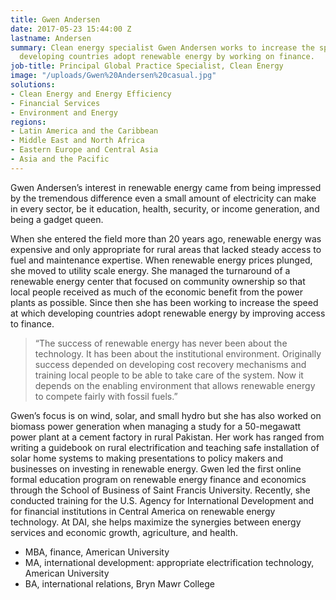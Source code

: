 ```yaml
---
title: Gwen Andersen
date: 2017-05-23 15:44:00 Z
lastname: Andersen
summary: Clean energy specialist Gwen Andersen works to increase the speed with which
  developing countries adopt renewable energy by working on finance.
job-title: Principal Global Practice Specialist, Clean Energy
image: "/uploads/Gwen%20Andersen%20casual.jpg"
solutions:
- Clean Energy and Energy Efficiency
- Financial Services
- Environment and Energy
regions:
- Latin America and the Caribbean
- Middle East and North Africa
- Eastern Europe and Central Asia
- Asia and the Pacific
---
```


Gwen Andersen’s interest in renewable energy came from being impressed by the tremendous difference even a small amount of electricity can make in every sector, be it education, health, security, or income generation, and being a gadget queen. 

When she entered the field more than 20 years ago, renewable energy was expensive and only appropriate for rural areas that lacked steady access to fuel and maintenance expertise. When renewable energy prices plunged, she moved to utility scale energy. She managed the turnaround of a renewable energy center that focused on community ownership so that local people received as much of the economic benefit from the power plants as possible. Since then she has been working to increase the speed at which developing countries adopt renewable energy by improving access to finance.

> “The success of renewable energy has never been about the technology. It has been about the institutional environment. Originally success depended on developing cost recovery mechanisms and training local people to be able to take care of the system. Now it depends on the enabling environment that allows renewable energy to compete fairly with fossil fuels.” 

Gwen’s focus is on wind, solar, and small hydro but she has also worked on biomass power generation when managing a study for a 50-megawatt power plant at a cement factory in rural Pakistan. Her work has ranged from writing a guidebook on rural electrification and teaching safe installation of solar home systems to making presentations to policy makers and businesses on investing in renewable energy. Gwen led the first online formal education program on renewable energy finance and economics through the School of Business of Saint Francis University. Recently, she conducted training for the U.S. Agency for International Development and for financial institutions in Central America on renewable energy technology. At DAI, she helps maximize the synergies between energy services and economic growth, agriculture, and health.

* MBA, finance, American University
* MA, international development: appropriate electrification technology, American University
* BA, international relations, Bryn Mawr College
